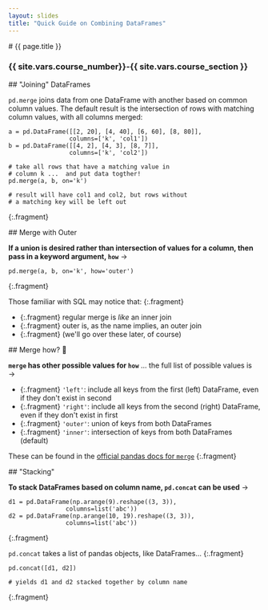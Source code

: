 ```yaml
---
layout: slides
title: "Quick Guide on Combining DataFrames"
---
```


<section markdown="block" class="intro-slide">
# {{ page.title }}

### {{ site.vars.course_number}}-{{ site.vars.course_section }}

<p><small></small></p>
</section>

<section markdown="block">
## "Joining" DataFrames

`pd.merge` joins data from one DataFrame with another based on common column values. The default result is the intersection of rows with matching column values, with all columns merged:

```
a = pd.DataFrame([[2, 20], [4, 40], [6, 60], [8, 80]],
                 columns=['k', 'col1'])
b = pd.DataFrame([[4, 2], [4, 3], [8, 7]], 
                 columns=['k', 'col2'])
```

```
# take all rows that have a matching value in 
# column k ...  and put data togther!
pd.merge(a, b, on='k')

# result will have col1 and col2, but rows without 
# a matching key will be left out
```
{:.fragment}
</section>

<section markdown="block">
## Merge with Outer


__If a union is desired rather than intersection of values for a column, then pass in a keyword argument, `how`__ &rarr;

```
pd.merge(a, b, on='k', how='outer')
```
{:.fragment}

Those familiar with SQL may notice that:
{:.fragment}

* {:.fragment} regular merge is _like_ an inner join
* {:.fragment} outer is, as the name implies, an outer join
* {:.fragment} (we'll go over these later, of course)
</section>

<section markdown="block">
## Merge how? 🤔

__`merge` has other possible values for `how`__ ... the full list of possible values is &rarr;

* {:.fragment} `'left'`: include all keys from the first (left) DataFrame, even if they don't exist in second
* {:.fragment} `'right'`: include all keys from the second (right) DataFrame, even if they don't exist in first
* {:.fragment} `'outer'`: union of keys from both DataFrames
* {:.fragment} `'inner'`: intersection of keys from both DataFrames (default)


These can be found in the [official pandas docs for `merge`](https://pandas.pydata.org/pandas-docs/stable/reference/api/pandas.read_excel.html)
{:.fragment}

</section>

<section markdown="block">
## "Stacking"

__To stack DataFrames based on column name, `pd.concat` can be used__ &rarr;

```
d1 = pd.DataFrame(np.arange(9).reshape((3, 3)),
                columns=list('abc'))
d2 = pd.DataFrame(np.arange(10, 19).reshape((3, 3)),
                columns=list('abc'))
```
{:.fragment}

`pd.concat` takes a list of pandas objects, like DataFrames...
{:.fragment}

```
pd.concat([d1, d2]) 

# yields d1 and d2 stacked together by column name
```
{:.fragment}

</section>

